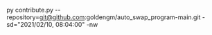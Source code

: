 py contribute.py --repository=git@github.com:goldengm/auto_swap_program-main.git -sd="2021/02/10, 08:04:00" -nw